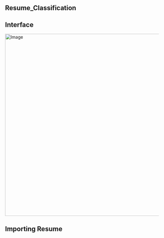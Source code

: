 ## Resume_Classification

## Interface
<img width="1075" height="595" alt="Image" src="https://github.com/user-attachments/assets/cd3d79d7-053c-4e27-801f-34773a2f709a" />

## Importing Resume
